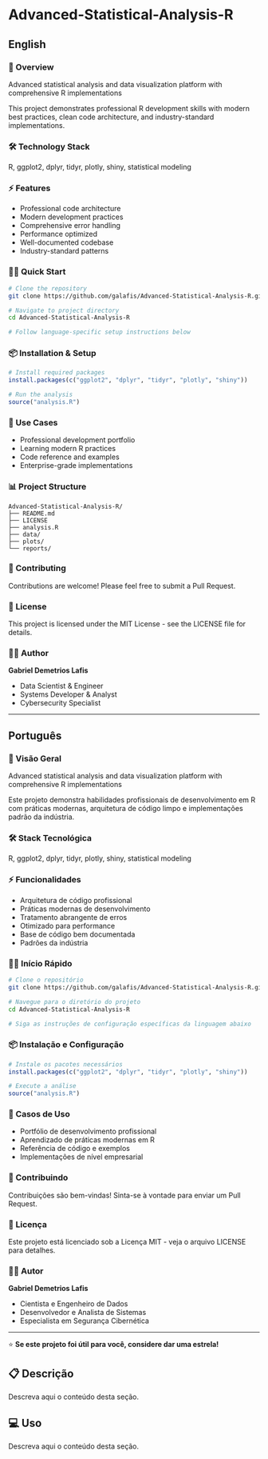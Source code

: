 # Advanced-Statistical-Analysis-R

## English

### 🚀 Overview
Advanced statistical analysis and data visualization platform with comprehensive R implementations

This project demonstrates professional R development skills with modern best practices, clean code architecture, and industry-standard implementations.

### 🛠️ Technology Stack
R, ggplot2, dplyr, tidyr, plotly, shiny, statistical modeling

### ⚡ Features
- Professional code architecture
- Modern development practices
- Comprehensive error handling
- Performance optimized
- Well-documented codebase
- Industry-standard patterns

### 🏃‍♂️ Quick Start

```bash
# Clone the repository
git clone https://github.com/galafis/Advanced-Statistical-Analysis-R.git

# Navigate to project directory
cd Advanced-Statistical-Analysis-R

# Follow language-specific setup instructions below
```

### 📦 Installation & Setup

```r
# Install required packages
install.packages(c("ggplot2", "dplyr", "tidyr", "plotly", "shiny"))

# Run the analysis
source("analysis.R")
```

### 🎯 Use Cases
- Professional development portfolio
- Learning modern R practices
- Code reference and examples
- Enterprise-grade implementations

### 📊 Project Structure
```
Advanced-Statistical-Analysis-R/
├── README.md
├── LICENSE
├── analysis.R
├── data/
├── plots/
└── reports/
```

### 🤝 Contributing
Contributions are welcome! Please feel free to submit a Pull Request.

### 📄 License
This project is licensed under the MIT License - see the LICENSE file for details.

### 👨‍💻 Author
**Gabriel Demetrios Lafis**
- Data Scientist & Engineer
- Systems Developer & Analyst
- Cybersecurity Specialist

---

## Português

### 🚀 Visão Geral
Advanced statistical analysis and data visualization platform with comprehensive R implementations

Este projeto demonstra habilidades profissionais de desenvolvimento em R com práticas modernas, arquitetura de código limpo e implementações padrão da indústria.

### 🛠️ Stack Tecnológica
R, ggplot2, dplyr, tidyr, plotly, shiny, statistical modeling

### ⚡ Funcionalidades
- Arquitetura de código profissional
- Práticas modernas de desenvolvimento
- Tratamento abrangente de erros
- Otimizado para performance
- Base de código bem documentada
- Padrões da indústria

### 🏃‍♂️ Início Rápido

```bash
# Clone o repositório
git clone https://github.com/galafis/Advanced-Statistical-Analysis-R.git

# Navegue para o diretório do projeto
cd Advanced-Statistical-Analysis-R

# Siga as instruções de configuração específicas da linguagem abaixo
```

### 📦 Instalação e Configuração

```r
# Instale os pacotes necessários
install.packages(c("ggplot2", "dplyr", "tidyr", "plotly", "shiny"))

# Execute a análise
source("analysis.R")
```

### 🎯 Casos de Uso
- Portfólio de desenvolvimento profissional
- Aprendizado de práticas modernas em R
- Referência de código e exemplos
- Implementações de nível empresarial

### 🤝 Contribuindo
Contribuições são bem-vindas! Sinta-se à vontade para enviar um Pull Request.

### 📄 Licença
Este projeto está licenciado sob a Licença MIT - veja o arquivo LICENSE para detalhes.

### 👨‍💻 Autor
**Gabriel Demetrios Lafis**
- Cientista e Engenheiro de Dados
- Desenvolvedor e Analista de Sistemas
- Especialista em Segurança Cibernética

---

⭐ **Se este projeto foi útil para você, considere dar uma estrela!**


## 📋 Descrição

Descreva aqui o conteúdo desta seção.


## 💻 Uso

Descreva aqui o conteúdo desta seção.
